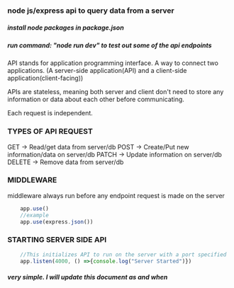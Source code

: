 ### node js/express api to query data from a server

##### install node packages in package.json

##### run command: "node run dev" to test out some of the api endpoints 

API stands for application programming interface. A way to connect two applications. (A server-side application(API) and a client-side application(client-facing))

APIs are stateless, meaning both server and client don't need to store any information or data about each other before communicating.

Each request is independent.

### TYPES OF API REQUEST

GET -> Read/get data from server/db
POST -> Create/Put new information/data on server/db
PATCH -> Update information on server/db
DELETE -> Remove data from server/db

### MIDDLEWARE

middleware always run before any endpoint request is made on the server 

```js
    app.use()
    //example 
    app.use(express.json())
```

### STARTING SERVER SIDE API
```js
    //This initializes API to run on the server with a port specified 
    app.listen(4000, () =>{console.log("Server Started")})
```

##### very simple. I will update this document as and when 